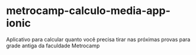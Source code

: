 # metrocamp-calculo-media-app-ionic
Aplicativo para calcular quanto você precisa tirar nas próximas provas para grade antiga da faculdade Metrocamp

